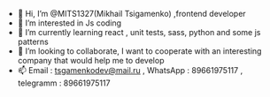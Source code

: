 - 👋 Hi, I’m @MITS1327(Mikhail Tsigamenko) ,frontend developer
- 👀 I’m interested in Js coding 
- 🌱 I’m currently learning react , unit tests, sass, python and some js patterns
- 💞️ I’m looking to collaborate, I want to cooperate with an interesting company that would help me to develop
- 📫 Email : tsgamenkodev@mail.ru , WhatsApp : 89661975117 , telegramm : 89661975117
